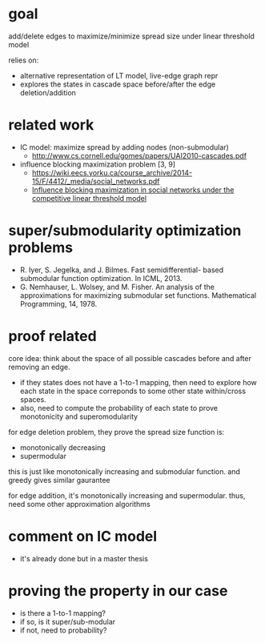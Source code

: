 # goal

add/delete edges to maximize/minimize spread size under linear threshold model

relies on:

- alternative representation of LT model, live-edge graph repr
- explores the states in cascade space before/after the edge deletion/addition

# related work

- IC model: maximize spread by adding nodes (non-submodular)
  - http://www.cs.cornell.edu/gomes/papers/UAI2010-cascades.pdf
- influence blocking maximization problem [3, 9]
  - https://wiki.eecs.yorku.ca/course_archive/2014-15/F/4412/_media/social_networks.pdf
  - [Influence blocking maximization in social networks under the competitive linear threshold model](https://arxiv.org/abs/1110.4723)


# super/submodularity optimization problems

- R. Iyer, S. Jegelka, and J. Bilmes. Fast semidifferential- based submodular function optimization. In ICML, 2013.
- G. Nemhauser, L. Wolsey, and M. Fisher. An analysis of the approximations for maximizing submodular set functions. Mathematical Programming, 14, 1978.

# proof related

core idea: think about the space of all possible cascades before and after removing an edge.

- if they states does not have a 1-to-1 mapping, then need to explore how each state in the space correponds to some other state within/cross spaces. 
- also, need to compute the probability of each state to prove monotonicity and superomodularity

for edge deletion problem, they prove the spread size function is:

- monotonically decreasing
- supermodular

this is just like monotonically increasing and submodular function. and greedy gives similar gaurantee

for edge addition, it's monotonically increasing and supermodular. thus, need some other approximation algorithms

# comment on IC model

- it's already done but in a master thesis


# proving the property in our case

- is there a 1-to-1 mapping?
- if so, is it super/sub-modular
- if not, need to probability?